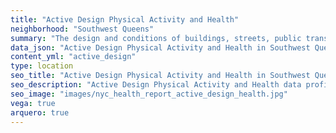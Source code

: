 ```yaml
---
title: "Active Design Physical Activity and Health"
neighborhood: "Southwest Queens"
summary: "The design and conditions of buildings, streets, public transportation and parks influence physical activity, use of active transportation and other healthy behavior. A neighborhood's features can also impact the safety of its residents."
data_json: "Active Design Physical Activity and Health in Southwest Queens"
content_yml: "active_design"
type: location
seo_title: "Active Design Physical Activity and Health in Southwest Queens"
seo_description: "Active Design Physical Activity and Health data profile for the Southwest Queens neighborhood of NYC."
seo_image: "images/nyc_health_report_active_design_health.jpg"
vega: true
arquero: true
---
```

